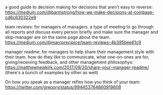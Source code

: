 a good guide to decision making for decisions that aren't easy to reverse: https://medium.com/@barmstrong/how-we-make-decisions-at-coinbase-cd6c630322e9

team reviews: for managers of managers. a type of meeting to go through all reports and discuss every person briefly and make sure the manager and skip-manager are on the same page about the team. https://medium.com/@marcprecipice/team-reviews-4b395bee61c9

manager readme: for managers to help share their management style with their team. how do they like to communicate, what one-on-ones are for, giving/receiving feedback, and other management philosophys: https://matthewnewkirk.com/2017/09/20/share-your-manager-readme/ (there's a bunch of examples by other as well)

On how you speak as a manager reflex how you think of your team: https://twitter.com/grepory/status/994453764860919808
